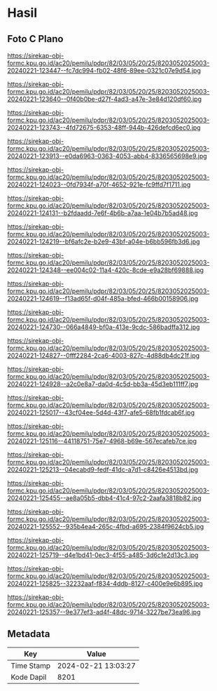 # Hasil

## Foto C Plano

https://sirekap-obj-formc.kpu.go.id/ac20/pemilu/pdpr/82/03/05/20/25/8203052025003-20240221-123447--fc7dc994-fb02-48f6-89ee-0321c07e9d54.jpg

https://sirekap-obj-formc.kpu.go.id/ac20/pemilu/pdpr/82/03/05/20/25/8203052025003-20240221-123640--0f40b0be-d27f-4ad3-a47e-3e84d120df60.jpg

https://sirekap-obj-formc.kpu.go.id/ac20/pemilu/pdpr/82/03/05/20/25/8203052025003-20240221-123743--4fd72675-6353-48ff-944b-426defcd6ec0.jpg

https://sirekap-obj-formc.kpu.go.id/ac20/pemilu/pdpr/82/03/05/20/25/8203052025003-20240221-123913--e0da6963-0363-4053-abb4-8336565698e9.jpg

https://sirekap-obj-formc.kpu.go.id/ac20/pemilu/pdpr/82/03/05/20/25/8203052025003-20240221-124023--0fd7934f-a70f-4652-921e-fc9ffd7f1711.jpg

https://sirekap-obj-formc.kpu.go.id/ac20/pemilu/pdpr/82/03/05/20/25/8203052025003-20240221-124131--b2fdaadd-7e6f-4b6b-a7aa-1e04b7b5ad48.jpg

https://sirekap-obj-formc.kpu.go.id/ac20/pemilu/pdpr/82/03/05/20/25/8203052025003-20240221-124219--bf6afc2e-b2e9-43bf-a04e-b6bb596fb3d6.jpg

https://sirekap-obj-formc.kpu.go.id/ac20/pemilu/pdpr/82/03/05/20/25/8203052025003-20240221-124348--ee004c02-11a4-420c-8cde-e9a28bf69888.jpg

https://sirekap-obj-formc.kpu.go.id/ac20/pemilu/pdpr/82/03/05/20/25/8203052025003-20240221-124619--f13ad65f-d04f-485a-bfed-466b00158906.jpg

https://sirekap-obj-formc.kpu.go.id/ac20/pemilu/pdpr/82/03/05/20/25/8203052025003-20240221-124730--066a4849-bf0a-413e-9cdc-586badffa312.jpg

https://sirekap-obj-formc.kpu.go.id/ac20/pemilu/pdpr/82/03/05/20/25/8203052025003-20240221-124827--0fff2284-2ca6-4003-827c-4d88db4dc21f.jpg

https://sirekap-obj-formc.kpu.go.id/ac20/pemilu/pdpr/82/03/05/20/25/8203052025003-20240221-124928--a2c0e8a7-da0d-4c5d-bb3a-45d3eb111ff7.jpg

https://sirekap-obj-formc.kpu.go.id/ac20/pemilu/pdpr/82/03/05/20/25/8203052025003-20240221-125017--43cf04ee-5d4d-43f7-afe5-68fb1fdcab6f.jpg

https://sirekap-obj-formc.kpu.go.id/ac20/pemilu/pdpr/82/03/05/20/25/8203052025003-20240221-125116--44118751-75e7-4968-b69e-567ecafeb7ce.jpg

https://sirekap-obj-formc.kpu.go.id/ac20/pemilu/pdpr/82/03/05/20/25/8203052025003-20240221-125213--04ecabd9-fedf-41dc-a7d1-c8426e4513bd.jpg

https://sirekap-obj-formc.kpu.go.id/ac20/pemilu/pdpr/82/03/05/20/25/8203052025003-20240221-125455--ae8a05b5-dbb4-41c4-97c2-2aafa3818b82.jpg

https://sirekap-obj-formc.kpu.go.id/ac20/pemilu/pdpr/82/03/05/20/25/8203052025003-20240221-125552--935b4ea4-265c-4fbd-a695-2384f9624cb5.jpg

https://sirekap-obj-formc.kpu.go.id/ac20/pemilu/pdpr/82/03/05/20/25/8203052025003-20240221-125719--d4e1bd41-0ec3-4f55-a485-3d6c1e2d13c3.jpg

https://sirekap-obj-formc.kpu.go.id/ac20/pemilu/pdpr/82/03/05/20/25/8203052025003-20240221-125825--32232aaf-f834-4ddb-8127-c400e9e6b895.jpg

https://sirekap-obj-formc.kpu.go.id/ac20/pemilu/pdpr/82/03/05/20/25/8203052025003-20240221-125357--9e377ef3-ad4f-48dc-9714-3227be73ea96.jpg


## Metadata

| Key        | Value               |
| ---------- | ------------------- |
| Time Stamp | 2024-02-21 13:03:27 |
| Kode Dapil | 8201                |



